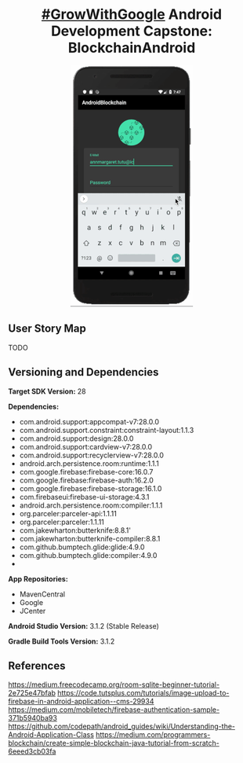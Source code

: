 <h1 align="center"><a href="https://sites.google.com/udacity.com/gwgdevscholarship/home">#GrowWithGoogle</a> Android Development Capstone: <br>BlockchainAndroid</h1>

<p align="center">
  <img src="https://github.com/codeamt/BlockchainAndroid/blob/master/ab-demo.gif" >
</p>


## User Story Map

TODO



## Versioning and Dependencies 

<b>Target SDK Version:</b> 28

<b>Dependencies: </b>
-	com.android.support:appcompat-v7:28.0.0
- com.android.support.constraint:constraint-layout:1.1.3
-	com.android.support:design:28.0.0
-	com.android.support:cardview-v7:28.0.0
-	com.android.support:recyclerview-v7:28.0.0
-	android.arch.persistence.room:runtime:1.1.1
-	com.google.firebase:firebase-core:16.0.7
-	com.google.firebase:firebase-auth:16.2.0
-	com.google.firebase:firebase-storage:16.1.0
-	com.firebaseui:firebase-ui-storage:4.3.1
- android.arch.persistence.room:compiler:1.1.1
- org.parceler:parceler-api:1.1.11
- org.parceler:parceler:1.1.11
- com.jakewharton:butterknife:8.8.1'
- com.jakewharton:butterknife-compiler:8.8.1
- com.github.bumptech.glide:glide:4.9.0
- com.github.bumptech.glide:compiler:4.9.0
- 

<b>App Repositories: </b>
-	MavenCentral
- Google
- JCenter

<b>Android Studio Version:</b> 3.1.2 (Stable Release)

<b>Gradle Build Tools Version:</b> 3.1.2


## References 
https://medium.freecodecamp.org/room-sqlite-beginner-tutorial-2e725e47bfab
https://code.tutsplus.com/tutorials/image-upload-to-firebase-in-android-application--cms-29934
https://medium.com/mobiletech/firebase-authentication-sample-371b5940ba93
https://github.com/codepath/android_guides/wiki/Understanding-the-Android-Application-Class
https://medium.com/programmers-blockchain/create-simple-blockchain-java-tutorial-from-scratch-6eeed3cb03fa
